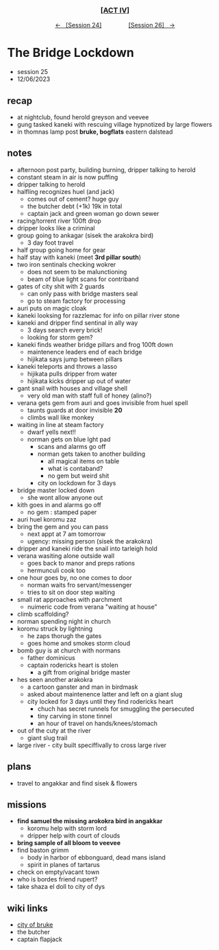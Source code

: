 <div align="center">
  <h3 align="center"><a href="https://github.com/h-griffin/dnd-notes/blob/main/grimmhaus/act-IV" >[ACT IV]</a></h3>
  <p align="center">
    <a href="https://github.com/h-griffin/dnd-notes/blob/main/grimmhaus/act-IV/23-11-29.md" >&larr; &nbsp; [Session 24]</a>
    &nbsp;&nbsp;&nbsp;&nbsp;&nbsp;&nbsp;&nbsp;&nbsp;&nbsp;&nbsp;&nbsp;&nbsp;&nbsp;&nbsp;
    <a href="https://github.com/h-griffin/dnd-notes/blob/main/grimmhaus/act-IV/23-12-13.md" >[Session 26] &nbsp; &rarr;</a>
  </p>
</div>

# The Bridge Lockdown
- session 25
- 12/06/2023

## recap
- at nightclub, found herold greyson and veevee
- gung tasked kaneki with rescuing village hypnotized by large flowers
- in thomnas lamp post **bruke, bogflats** eastern dalstead

## notes
- afternoon post party, building burning, dripper talking to herold
- constant steam in air is now puffing
- dripper talking to herold
- halfling recognizes huel (and jack)
    - comes out of cement? huge guy
    - the butcher debt (+1k) 19k in total
    - captain jack and green woman go down sewer
- racing/torrent river 100ft drop
- dripper looks like a criminal
- group going to ankagar (sisek the arakokra bird)
    - 3 day foot travel
- half group going home for gear
- half stay with kaneki (meet **3rd pillar south**)
- two iron sentinals checking wokrer
    - does not seem to be malunctioning
    - beam of blue light scans for contriband
- gates of city shit with 2 guards
    - can only pass with bridge masters seal
    - go to steam factory for processing
- auri puts on magic cloak
- kaneki looksing for razzlemac for info on pillar river stone
- kaneki and dripper find sentinal in ally way
    - 3 days search every brick!
    - looking for storm gem?
- kaneki finds weather bridge pillars and frog 100ft down
    - maintenence leaders end of each bridge
    - hijikata says jump between pillars
- kaneki teleports and throws a lasso
    - hijikata pulls dripper from water
    - hijikata kicks dripper up out of water
- gant snail with houses and village shell
    - very old man with staff full of honey (alino?)
- verana gets gem from auri and goes invisible from huel spell
    - taunts guards at door invisible **20**
    - climbs wall like monkey
- waiting in line at steam factory
    - dwarf yells next!!
    - norman gets on blue lght pad
        - scans and alarms go off
        - norman gets taken to another building
            - all magical items on table
            - what is contaband?
            - no gem but weird shit
        - city on lockdown for 3 days
- bridge master locked down
    - she wont allow anyone out
- kith goes in and alarms go off
    - no gem : stamped paper
- auri huel koromu zaz
- bring the gem and you can pass
    - next appt at 7 am tomorrow
    - ugency: missing person (sisek the arakokra)
- dripper and kaneki ride the snail into tarleigh hold
- verana wasiting alone outside wall
    - goes back to manor and preps rations
    - hermunculi cook too
- one hour goes by, no one comes to door
    - norman waits fro servant/messenger
    - tries to sit on door step waiting
- small rat approaches with parchment
    - nuimeric code from verana "waiting at house"
- climb scaffolding?
- norman spending night in church
- koromu struck by lightning
    - he zaps thorugh the gates
    - goes home and smokes storm cloud
- bomb guy is at church with normans
    - father dominicus
    - captain rodericks heart is stolen
        - a gift from original bridge master
- hes seen another arakokra
    - a cartoon ganster and man in birdmask
    - asked about maintenence latter and left on a giant slug
    - city locked for 3 days until they find rodericks heart
        - chuch has secret runnels for smuggling the persecuted
        - tiny carving in stone tinnel
        - an hour of travel on hands/knees/stomach
- out of the cuty at the river
    - giant slug trail
- large river - city built speciffivally to cross large river

## plans
- travel to angakkar and find sisek & flowers

## missions
- **find samuel the missing arokokra bird in angakkar**
    - koromu help with storm lord
    - dripper help with court of clouds
- **bring sample of all bloom to veevee**
- find baston grimm
    - body in harbor of ebbonguard, dead mans island
    - spirit in planes of tartarus
- check on empty/vacant town
- who is bordes friend rupert?
- take shaza el doll to city of dys

## wiki links
- [city of bruke](../lore.md#city-of-bruke-eastern-dalstead)
- the butcher
- captain flapjack
